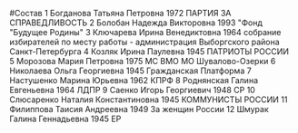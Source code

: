 #Состав
1 Богданова Татьяна Петровна 1972 ПАРТИЯ ЗА СПРАВЕДЛИВОСТЬ
2 Болобан Надежда Викторовна 1993 \"Фонд \"Будущее Родины\"
3 Ключарева Ирина Венедиктовна 1964 собрание избирателей по месту работы - администрация Выборгского района Санкт-Петербурга
4 Козляк Ирина Паулевна 1945 ПАТРИОТЫ РОССИИ
5 Морозова Мария Петровна 1975 МС ВМО МО Шувалово-Озерки
6 Николаева Ольга Георгиевна 1945 Гражданская Платформа
7 Настушенко Марина Юрьевна 1962 КПРФ
8 Роднянская Галина Евгеньевна 1964 ЛДПР
9 Саенко Игорь Георгиевич 1948 СР
10 Слюсаренко Наталия Константиновна 1945 КОММУНИСТЫ РОССИИ
11 Филиппова Таисия Андреевна 1949 За женщин России
12 Шмурак Галина Геннадьевна 1945 ЕР
